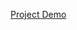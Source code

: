 [Project Demo](https://drive.google.com/file/d/1T43HQiKjkyEc1dm6vA35iMy1pog5Curv/view?usp=drivesdk)
